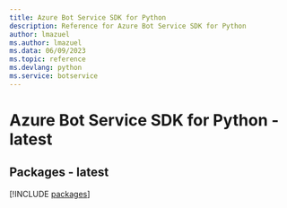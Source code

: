 ```yaml
---
title: Azure Bot Service SDK for Python
description: Reference for Azure Bot Service SDK for Python
author: lmazuel
ms.author: lmazuel
ms.data: 06/09/2023
ms.topic: reference
ms.devlang: python
ms.service: botservice
---
```

# Azure Bot Service SDK for Python - latest
## Packages - latest
[!INCLUDE [packages](bot-service-index.md)]